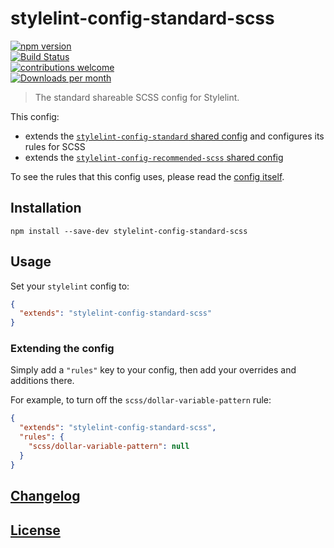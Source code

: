 # stylelint-config-standard-scss  
  
[![npm version](http://img.shields.io/npm/v/stylelint-config-standard-scss.svg)](https://www.npmjs.org/package/stylelint-config-standard-scss)  
[![Build Status](https://github.com/stylelint-scss/stylelint-config-standard-scss/workflows/Tests/badge.svg)](https://github.com/stylelint-scss/stylelint-config-standard-scss/actions?workflow=CI)  
[![contributions welcome](https://img.shields.io/badge/contributions-welcome-brightgreen.svg?style=flat)](https://egghead.io/courses/how-to-contribute-to-an-open-source-project-on-github)  
[![Downloads per month](https://img.shields.io/npm/dm/stylelint-config-standard-scss.svg)](https://npmcharts.com/compare/stylelint-config-standard-scss)  
  
> The standard shareable SCSS config for Stylelint.  
  
This config:  
  
- extends the [`stylelint-config-standard` shared config](https://github.com/stylelint/stylelint-config-standard) and configures its rules for SCSS  
- extends the [`stylelint-config-recommended-scss` shared config](https://github.com/stylelint-scss/stylelint-config-recommended-scss)  
  
To see the rules that this config uses, please read the [config itself](/index.js).  
  
## Installation  
  
```shell  
npm install --save-dev stylelint-config-standard-scss  
```  
  
## Usage  
  
Set your `stylelint` config to:  
  
```json  
{  
  "extends": "stylelint-config-standard-scss"  
}  
```  
  
### Extending the config  
  
Simply add a `"rules"` key to your config, then add your overrides and additions there.  
  
For example, to turn off the `scss/dollar-variable-pattern` rule:  
  
```json  
{  
  "extends": "stylelint-config-standard-scss",  
  "rules": {  
    "scss/dollar-variable-pattern": null  
  }  
}  
```  
  
## [Changelog](../../CHANGELOG.md#)  
  
## [License](../../LICENSE)  
